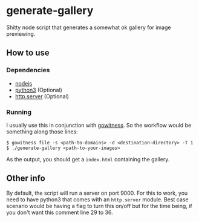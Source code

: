 # generate-gallery

Shitty node script that generates a somewhat ok gallery for image previewing. 

## How to use 

### Dependencies
* [nodejs](https://nodejs.dev/)
* [python3](https://www.python.org) (Optional)
* [http.server](https://docs.python.org/3/library/http.server.html) (Optional)

### Running 

I usually use this in conjunction with [gowitness](https://github.com/sensepost/gowitness). So the workflow would be something along those lines:
```
$ gowitness file -s <path-to-domains> -d <destination-directory> -T 1
$ ./generate-gallery <path-to-your-images>
```

As the output, you should get a `index.html` containing the gallery.

## Other info

By default, the script will run a server on port 9000. For this to work, you need to have python3 that comes with an `http.server` module. Best case scenario 
would be having a flag to turn this on/off but for the time being, if you don't want this comment line 29 to 36. 
